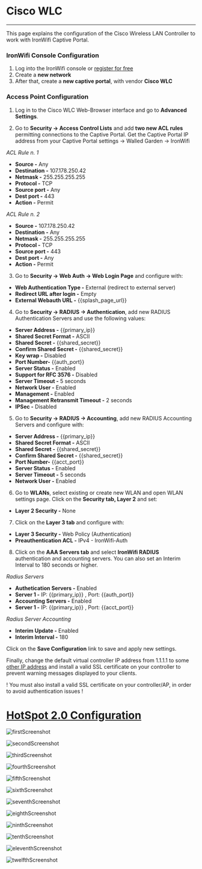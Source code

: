 #  **Cisco WLC**

---

This page explains the configuration of the Cisco Wireless LAN Controller to work with IronWifi Captive Portal.

### IronWifi Console Configuration

1. Log into the IronWifi console or [register for free](https://console.ironwifi.com/register)
2. Create a **new network**
3. After that, create a **new captive portal**, with vendor **Cisco WLC**

### Access Point Configuration

1. Log in to the Cisco WLC Web-Browser interface and go to **Advanced Settings**.

2. Go to **Security -> Access Control Lists** and add **two new ACL rules** permitting connections to the Captive Portal. Get the Captive Portal IP address from your Captive Portal settings -> Walled Garden -> IronWifi

_ACL Rule n. 1_

- **Source -** Any
- **Destination -** 107.178.250.42
- **Netmask -** 255.255.255.255
- **Protocol -** TCP
- **Source port -** Any
- **Dest port -** 443
- **Action -** Permit

_ACL Rule n. 2_

- **Source -** 107.178.250.42
- **Destination -** Any
- **Netmask -** 255.255.255.255
- **Protocol -** TCP
- **Source port -** 443
- **Dest port -** Any
- **Action -** Permit

3. Go to **Security -> Web Auth -> Web Login Page** and configure with:

- **Web Authentication Type -** External (redirect to external server)
- **Redirect URL after login -** Empty
- **External Webauth URL -** {{splash_page_url}}

4. Go to **Security -> RADIUS -> Authentication**, add new RADIUS Authentication Servers and use the following values:

- **Server Address -** {{primary_ip}}
- **Shared Secret Format -** ASCII
- **Shared Secret -** {{shared_secret}}
- **Confirm Shared Secret -** {{shared_secret}}
- **Key wrap -** Disabled
- **Port Number-** {{auth_port}}
- **Server Status -** Enabled
- **Support for RFC  3576 -** Disabled
- **Server Timeout -** 5 seconds
- **Network User -** Enabled
- **Management -** Enabled
- **Management Retransmit Timeout -** 2 seconds
- **IPSec -** Disabled

5. Go to **Security -> RADIUS -> Accounting**, add new RADIUS Accounting Servers and configure with:

- **Server Address -** {{primary_ip}}
- **Shared Secret Format -** ASCII
- **Shared Secret -** {{shared_secret}}
- **Confirm Shared Secret -** {{shared_secret}}
- **Port Number-** {{acct_port}}
- **Server Status -** Enabled
- **Server Timeout -** 5 seconds
- **Network User -** Enabled


6. Go to **WLANs**, select existing or create new WLAN and open WLAN settings page. Click on the **Security tab, Layer 2** and set:

- **Layer 2 Security -** None

7. Click on the **Layer 3 tab** and configure with:

- **Layer 3 Security -** Web Policy (Authentication)
- **Preauthentication ACL -**  IPv4 - IronWifi-Auth

8. Click on the **AAA Servers tab** and select **IronWifi RADIUS** authentication and accounting servers. You can also set an Interim Interval to 180 seconds or higher.

_Radius Servers_

- **Authetication Servers -** Enabled
- **Server 1 -** IP: {{primary_ip}} , Port: {{auth_port}}
- **Accounting Servers -** Enabled
- **Server 1 -** IP: {{primary_ip}} , Port: {{acct_port}}

_Radius Server Accounting_

- **Interim Update -** Enabled
- **Interim Interval -** 180

Click on the **Save Configuration** link to save and apply new settings.

Finally, change the default virtual controller IP address from 1.1.1.1 to some [other IP address](https://www.cisco.com/c/en/us/support/docs/wireless-mobility/wireless-lan-wlan/213535-wlc-virtual-ip-address-1-1-1-1.html) and install a valid SSL certificate on your controller to prevent warning messages displayed to your clients.

 ! You must also install a valid SSL certificate on your controller/AP, in order to avoid authentication issues !
 
 # [HotSpot 2.0 Configuration](https://www.ironwifi.com/help/cisco-wlc-8.5-passpoint-configuration)

![firstScreenshot](https://raw.githubusercontent.com/IronWifi/docs/master/configuration-guides/cisco_wlc/wlc1.png)

![secondScreenshot](https://raw.githubusercontent.com/IronWifi/docs/master/configuration-guides/cisco_wlc/wlc2.png)

![thirdScreenshot](https://raw.githubusercontent.com/IronWifi/docs/master/configuration-guides/cisco_wlc/wlc3.png)

![fourthScreenshot](https://raw.githubusercontent.com/IronWifi/docs/master/configuration-guides/cisco_wlc/wlc4.png)

![fifthScreenshot](https://raw.githubusercontent.com/IronWifi/docs/master/configuration-guides/cisco_wlc/wlc5.png)

![sixthScreenshot](https://raw.githubusercontent.com/IronWifi/docs/master/configuration-guides/cisco_wlc/wlc6.png)

![seventhScreenshot](https://raw.githubusercontent.com/IronWifi/docs/master/configuration-guides/cisco_wlc/wlc7.png)

![eighthScreenshot](https://raw.githubusercontent.com/IronWifi/docs/master/configuration-guides/cisco_wlc/wlc8.png)

![ninthScreenshot](https://raw.githubusercontent.com/IronWifi/docs/master/configuration-guides/cisco_wlc/wlc9.png)

![tenthScreenshot](https://raw.githubusercontent.com/IronWifi/docs/master/configuration-guides/cisco_wlc/wlc10.png)

![eleventhScreenshot](https://raw.githubusercontent.com/IronWifi/docs/master/configuration-guides/cisco_wlc/wlc11.png)

![twelfthScreenshot](https://raw.githubusercontent.com/IronWifi/docs/master/configuration-guides/cisco_wlc/wlc12.png)

